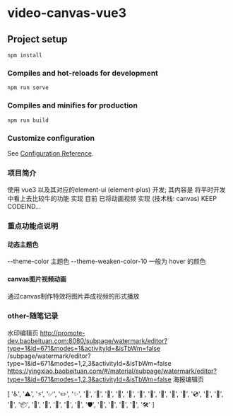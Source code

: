# video-canvas-vue3

## Project setup
```
npm install
```

### Compiles and hot-reloads for development
```
npm run serve
```

### Compiles and minifies for production
```
npm run build
```

### Customize configuration
See [Configuration Reference](https://cli.vuejs.org/config/).


### 项目简介
使用 vue3 以及其对应的element-ui (element-plus) 开发;
其内容是 将平时开发中看上去比较牛的功能 实现
目前 已将动画视频 实现 (技术栈: canvas)
KEEP CODEIND...

### 重点功能点说明
#### 动态主题色
--theme-color 主题色
--theme-weaken-color-10 一般为 hover 的颜色

#### canvas图片视频动画
通过canvas制作特效将图片弄成视频的形式播放
### other-随笔记录
水印编辑页
http://promote-dev.baobeituan.com:8080/subpage/watermark/editor?type=1&id=671&modes=1&activityId=&isTbWm=false
/subpage/watermark/editor?type=1&id=671&modes=1,2,3&activityId=&isTbWm=false
https://yingxiao.baobeituan.com/#/material/subpage/watermark/editor?type=1&id=671&modes=1,2,3&activityId=&isTbWm=false
海报编辑页

[
'♿️', '⚠️', '⚡️', '✅', '✏️', '✨', '🍡', '🎁', '🎉', '🎨',
'🎯', '🐛', '👥', '👷', '💃', '💪', '💿', '📄', '📖', '📝',
'📦', '📱', '🔌', '🚀', '🚨', '🚫', '🛡', '🛴', '🤔', '🥄',
'🧳', '🛠️'
]
